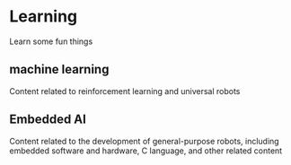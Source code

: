 # Learning
Learn some fun things

## machine learning
Content related to reinforcement learning and universal robots

## Embedded AI
Content related to the development of general-purpose robots, including embedded software and hardware, C language, and other related content
